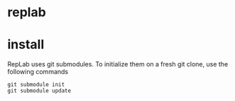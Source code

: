 # replab

# install

RepLab uses git submodules. To initialize them on a fresh git clone, use the following commands
```
git submodule init
git submodule update
```
